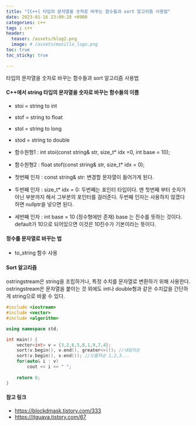 ```yaml
---
title: "[C++] 타입의 문자열을 숫자로 바꾸는 함수들과 sort 알고리즘 사용법"
date: 2023-01-16 23:09:28 +0900
categories: c++
tags : c++
header:
  teaser: /assets/blog2.png
  image: # /assets/mozilla_logo.png 
toc: true  
toc_sticky: true 

---
```


타입의 문자열을 숫자로 바꾸는 함수들과 sort 알고리즘 사용법

#### C++에서 string 타입의 문자열을 숫자로 바꾸는 함수들의 이름

- stoi = string to int
- stof = string to float
- stol = string to long
- stod = string to double

- 함수원형1 : int stoi(const string& str, size_t* idx =0, int base = 10);
- 함수원형2 : float stof(const string& str, size_t* idx = 0);

- 첫번째 인자 : const string& str: 변경할 문자열이 들어가게 된다.
- 두번째 인자 : size_t* idx = 0: 두번째는 포인터 타입이다. 맨 첫번째 부터 숫자가 아닌 부분까지 해서 그부분의 포인터를 걸러준다. 두번째 인자는 사용하지 않겠다 하면 nullptr을 넣으면 된다.
- 세번째 인자 : int base = 10 (정수형에만 존재) base 는 진수를 뜻하는 것이다. default가 10으로 되어있으면 이것은 10진수가 기본이라는 뜻이다.

#### 정수를 문자열로 바꾸는 법
- to_string 함수 사용

#### Sort 알고리즘

ostringstream은 string을 조립하거나, 특정 수치를 문자열로 변환하기 위해 사용한다. 
ostringstream은 문자열을 붙이는 것 외에도 int나 double형과 같은 수치값을 간단하게 string으로 바꿀 수 있다.

```c++
#include <iostream>
#include <vector>
#include <algorithm>

using namespace std;

int main() {
    vector<int> v = {3,2,6,5,8,1,9,7,4};
    sort(v.begin(), v.end(), greater<>()); //내림차순
    sort(v.begin(), v.end()); //오름차순 1,2,3...
    for(auto& i : v)
        cout << i << " ";
        
    return 0;
}

```

#### 참고 링크

- https://blockdmask.tistory.com/333
- https://itguava.tistory.com/67
